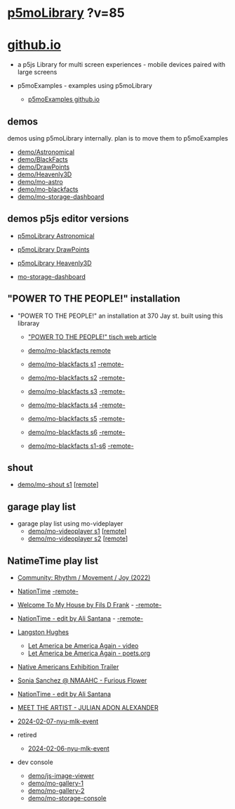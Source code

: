 # [p5moLibrary](https://github.com/molab-itp/p5moLibrary) ?v=85

# [github.io](https://molab-itp.github.io/p5moLibrary/src?v=85)

- a p5js Library for multi screen experiences - mobile devices paired with large screens

- p5moExamples - examples using p5moLibrary

  - [ p5moExamples github.io ](https://molab-itp.github.io/p5moExamples)

## demos

demos using p5moLibrary internally. plan is to move them to p5moExamples

- [demo/Astronomical](demo/Astronomical?v=85)
- [demo/BlackFacts](demo/BlackFacts?v=85)
- [demo/DrawPoints](demo/DrawPoints?v=85)
- [demo/Heavenly3D](demo/Heavenly3D?v=85)
- [demo/mo-astro](demo/mo-astro?v=85)
- [demo/mo-blackfacts](demo/mo-blackfacts?v=85)
- [demo/mo-storage-dashboard](demo/mo-storage-dashboard?v=85)

## demos p5js editor versions

- [p5moLibrary Astronomical](https://editor.p5js.org/jht9629-nyu/sketches/iIIAb8KIDr)

- [p5moLibrary DrawPoints](https://editor.p5js.org/jht9629-nyu/sketches/TQyVoswjQ)

- [p5moLibrary Heavenly3D](https://editor.p5js.org/jht9629-nyu/sketches/6VM5IMP4m)

- [mo-storage-dashboard](https://editor.p5js.org/jht9629-nyu/sketches/Osz28nOS9)

## "POWER TO THE PEOPLE!" installation

- "POWER TO THE PEOPLE!" an installation at 370 Jay st. built using this libraray

  - ["POWER TO THE PEOPLE!" tisch web article](https://tisch.nyu.edu/itp/news/spring-2024/community-facing-interactive-installations-on-the-ground-floor-o)

  - [demo/mo-blackfacts remote](demo/mo-blackfacts?v=85)
  - [demo/mo-blackfacts s1](demo/mo-blackfacts?v=85&group=s1&qrcode=mo-blackfacts-qrcode-1.png) [-remote-](demo/mo-blackfacts?v=85&group=s1)
  - [demo/mo-blackfacts s2](demo/mo-blackfacts?v=85&group=s2&qrcode=mo-blackfacts-qrcode-2.png) [-remote-](demo/mo-blackfacts?v=85&group=s2)
  - [demo/mo-blackfacts s3](demo/mo-blackfacts?v=85&group=s3&qrcode=mo-blackfacts-qrcode-3.png) [-remote-](demo/mo-blackfacts?v=85&group=s3)
  - [demo/mo-blackfacts s4](demo/mo-blackfacts?v=85&group=s4&qrcode=mo-blackfacts-qrcode-4.png) [-remote-](demo/mo-blackfacts?v=85&group=s4)
  - [demo/mo-blackfacts s5](demo/mo-blackfacts?v=85&group=s5&qrcode=mo-blackfacts-qrcode-5.png) [-remote-](demo/mo-blackfacts?v=85&group=s5)
  - [demo/mo-blackfacts s6](demo/mo-blackfacts?v=85&group=s6&qrcode=mo-blackfacts-qrcode-6.png) [-remote-](demo/mo-blackfacts?v=85&group=s6)
  - [demo/mo-blackfacts s1-s6](demo/mo-blackfacts?v=85&group=s1,s2,s3,s4,s5,s6&qrcode=mo-blackfacts-qrcode-1-6.png) [-remote-](demo/mo-blackfacts?v=85&group=s1,s2,s3,s4,s5,s6)

## shout

- [demo/mo-shout s1](demo/mo-shout?v=85&group=s1&qrcode=mo-shout-qrcode-1.png) [[remote](qrcode/mo-shout.html?v=85&group=s1)]
<!-- https://molab-itp.github.io/p5moLibrary/src/qrcode/mo-shout.html?group=s1 -->

## garage play list

- garage play list using mo-videplayer
  - [demo/mo-videoplayer s1](demo/mo-videoplayer?v=85&group=s1&qrcode=mo-videoplayer-qrcode-1.png)
    [[remote](qrcode/mo-videoplayer.html?v=85&group=s1)]
  - [demo/mo-videoplayer s2](demo/mo-videoplayer?v=85&group=s2&qrcode=mo-videoplayer-qrcode-2.png)
    [[remote](qrcode/mo-videoplayer.html?v=85&group=s2)]

## NatimeTime play list

- [Community: Rhythm / Movement / Joy (2022)](demo/mo-videoplayer/index.html?playlist=8HfVf69nUX0)

- [NationTime](demo/mo-videoplayer/index.html?qrcode=NationTime.png) [-remote-](demo/mo-videoplayer/index.html)

- [Welcome To My House by Fils D Frank](demo/mo-videoplayer/?playlist=kinLtCLHYvo&title=Welcome%20To%20My%20House%20by%20Fils%20D%20Frank&qrcode=NationTime.png) - [-remote-](demo/mo-videoplayer/?playlist=kinLtCLHYvo&title=Welcome%20To%20My%20House%20by%20Fils%20D%20Frank)

- [NationTime - edit by Ali Santana](demo/mo-videoplayer/?playlist=-UtKxghWlvY&title=NationTime%20-%20ELUCID%20-%20BETAMAX&qrcode=NationTime.png) - [-remote-](demo/mo-videoplayer/?playlist=-UtKxghWlvY&title=NationTime%20-%20ELUCID%20-%20BETAMAX)

- [Langston Hughes ](demo/BlackFacts?playlist=XzI3huqpCi4)

  - [Let America be America Again - video](demo/mo-blackfacts?playlist=CFNM8GB_Yp0&title=%E2%98%85)
  - [Let America be America Again - poets.org](https://poets.org/poem/let-america-be-america-again)

- [Native Americans Exhibition Trailer](demo/BlackFacts?playlist=hpjNGTYvpxw)

- [Sonia Sanchez @ NMAAHC - Furious Flower](demo/mo-blackfacts?playlist=FNLp8e-cfgk&title=Sonia%20Sanchez)

- [NationTime - edit by Ali Santana](demo/mo-videoplayer?playlist=-UtKxghWlvY&title=NationTime%20-%20ELUCID%20-%20BETAMAX&qrcode=NationTime.png)

- [MEET THE ARTIST - JULIAN ADON ALEXANDER](demo/mo-blackfacts?playlist=wk0La_2igws&title=MEET%20THE%20ARTIST%20-%20JULIAN%20ADON%20ALEXANDE%20-%20What%20it%20is&qrcode=JULIAN.png)

- [2024-02-07-nyu-mlk-event](demo/mo-blackfacts?playlist=lG758MniLYg&qrcode=annoucement-01.png&title=2024-02-07-nyu-mlk-event)

- retired

  - [2024-02-06-nyu-mlk-event](demo/mo-blackfacts?playlist=zbRz5xTaLYI&qrcode=annoucement-01.png&title=2024-02-06-nyu-mlk-event)
  <!-- - [Weapons of White Destruction - TJ](demo/mo-blackfacts?playlist=ob8YQPGJiHY&title=Weapons%20of%20White%20Destruction%20-%20TJ&&qrcode=TJ.png) -->

- dev console

  - [demo/js-image-viewer](demo/js-image-viewer?v=85)
  - [demo/mo-gallery-1](demo/mo-gallery-1?v=85)
  - [demo/mo-gallery-2](demo/mo-gallery-2?v=85)
  - [demo/mo-storage-console](demo/mo-storage-console?v=85)

<!--

- retired
  - [demo/mo-astro-host-0](demo/mo-astro-host-0?v=85)
  - [demo/mo-astro-host-1](demo/mo-astro-host-1?v=85)
  - [demo/mo-astro-remote-0](demo/mo-astro-remote-0?v=85)
  - [demo/mo-astro-remote-1](demo/mo-astro-remote-1?v=85)

  - [demo/mo-blackfacts-host](demo/mo-blackfacts-host?v=85)
  - [demo/mo-blackfacts-remote](demo/mo-blackfacts-remote?v=85)

# https://www.youtube.com/watch?v=hpjNGTYvpxw
# The Land Carries Our Ancestors: Contemporary Art by Native Americans Exhibition Trailer

 -->
